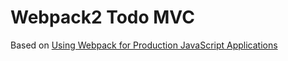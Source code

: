 # Webpack2 Todo MVC
Based on [Using Webpack for Production JavaScript Applications](https://egghead.io/courses/using-webpack-for-production-javascript-applications)
